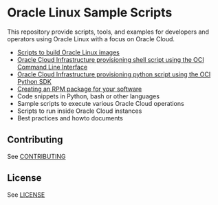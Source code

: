# Oracle Linux Sample Scripts

This repository provide scripts, tools, and examples for developers and operators using Oracle Linux with a focus on Oracle Cloud.

- [Scripts to build Oracle Linux images](oracle-linux-image-tools)
- [Oracle Cloud Infrastructure provisioning shell script using the OCI Command Line Interface](oci-provision)
- [Oracle Cloud Infrastructure provisioning python script using the OCI Python SDK](oci-compute)
- [Creating an RPM package for your software](creating-rpm-packages/creating-rpm-packages.md)
- Code snippets in Python, bash or other languages
- Sample scripts to execute various Oracle Cloud operations
- Scripts to run inside Oracle Cloud instances
- Best practices and howto documents

## Contributing

See [CONTRIBUTING](https://github.com/oracle/ol-sample-scripts/blob/master/CONTRIBUTING.md)

## License

See [LICENSE](https://github.com/oracle/ol-sample-scripts/blob/master/LICENSE)
